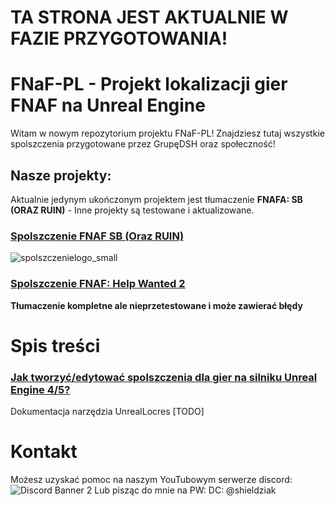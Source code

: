 # TA STRONA JEST AKTUALNIE W FAZIE PRZYGOTOWANIA!

# FNaF-PL - Projekt lokalizacji gier FNAF na Unreal Engine

Witam w nowym repozytorium projektu FNaF-PL! Znajdziesz tutaj wszystkie spolszczenia przygotowane przez GrupęDSH oraz społeczność!

## Nasze projekty:
Aktualnie jedynym ukończonym projektem jest tłumaczenie **FNAFA: SB (ORAZ RUIN)** - Inne projekty są testowane i aktualizowane.
### [**Spolszczenie FNAF SB (Oraz RUIN)**](spolszczenia/FNAF%20Security%20Breach%20(ORAZ%20RUIN)#readme)
![spolszczenielogo_small](https://github.com/Shieldowskyy/fnafpl/assets/32707076/a7766aba-5349-4c11-94f8-68ccf602683a)
### [**Spolszczenie FNAF: Help Wanted 2**](spolszczenia/FNAF%20Help%20Wanted%202#readme)
__Tłumaczenie kompletne ale nieprzetestowane i może zawierać błędy__ 
# Spis treści

### [Jak tworzyć/edytować spolszczenia dla gier na silniku Unreal Engine 4/5?](JAK-TWORZYC.md)
Dokumentacja narzędzia UnrealLocres [TODO]

# Kontakt
Możesz uzyskać pomoc na naszym YouTubowym serwerze discord:
![Discord Banner 2](https://discordapp.com/api/guilds/1022171140883484722/widget.png?style=banner2)
Lub pisząc do mnie na PW:
DC: @shieldziak
